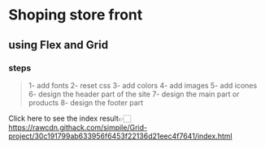 # Shoping store front

## using Flex and Grid

### steps

>1- add fonts
>2- reset css
>3- add colors
>4- add images
>5- add icones
>6- design the header part of the site
>7- design the main part or products 
>8- design the footer part


Click here to see the index result👉🏻 https://rawcdn.githack.com/simpile/Grid-project/30c191799ab633956f6453f22136d21eec4f7641/index.html
